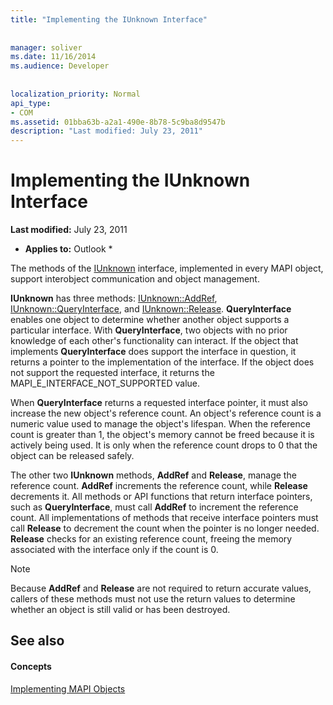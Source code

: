 ```yaml
---
title: "Implementing the IUnknown Interface"
 
 
manager: soliver
ms.date: 11/16/2014
ms.audience: Developer
 
 
localization_priority: Normal
api_type:
- COM
ms.assetid: 01bba63b-a2a1-490e-8b78-5c9ba8d9547b
description: "Last modified: July 23, 2011"
---
```


# Implementing the IUnknown Interface

 **Last modified:** July 23, 2011 
  
 * **Applies to:** Outlook * 
  
The methods of the [IUnknown](http://msdn.microsoft.com/en-us/library/ms680509%28v=VS.85%29.aspx) interface, implemented in every MAPI object, support interobject communication and object management. 
  
 **IUnknown** has three methods: [IUnknown::AddRef](http://msdn.microsoft.com/en-us/library/ms691379%28v=VS.85%29.aspx), [IUnknown::QueryInterface](http://msdn.microsoft.com/en-us/library/ms682521%28v=VS.85%29.aspx), and [IUnknown::Release](http://msdn.microsoft.com/en-us/library/ms682317%28v=VS.85%29.aspx). **QueryInterface** enables one object to determine whether another object supports a particular interface. With **QueryInterface**, two objects with no prior knowledge of each other's functionality can interact. If the object that implements **QueryInterface** does support the interface in question, it returns a pointer to the implementation of the interface. If the object does not support the requested interface, it returns the MAPI_E_INTERFACE_NOT_SUPPORTED value. 
  
When **QueryInterface** returns a requested interface pointer, it must also increase the new object's reference count. An object's reference count is a numeric value used to manage the object's lifespan. When the reference count is greater than 1, the object's memory cannot be freed because it is actively being used. It is only when the reference count drops to 0 that the object can be released safely. 
  
The other two **IUnknown** methods, **AddRef** and **Release**, manage the reference count. **AddRef** increments the reference count, while **Release** decrements it. All methods or API functions that return interface pointers, such as **QueryInterface**, must call **AddRef** to increment the reference count. All implementations of methods that receive interface pointers must call **Release** to decrement the count when the pointer is no longer needed. **Release** checks for an existing reference count, freeing the memory associated with the interface only if the count is 0. 
  
> [!NOTE]
> Because **AddRef** and **Release** are not required to return accurate values, callers of these methods must not use the return values to determine whether an object is still valid or has been destroyed. 
  
## See also

#### Concepts

[Implementing MAPI Objects](implementing-mapi-objects.md)

